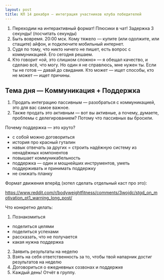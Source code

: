 ```yaml
---
layout: post
title: КП 14 декабря – интеграция участников клуба победителей
---
```


1. Переходим на интерактивный формат! Плюсики в чат! Задержка 3 секунды! (посчитать секунды)
2. Быть вовремя. 20:00 мск. Кому тяжело — купите (или одолжите, или стащите) айфон, и подключите мобильный интернет.
3. Судя по тому, что никто ничего не пишет, есть вопрос с коммуникацией. Его сегодня решаем.
4. Кто говорит «ой, это слишком сложно» — я обещал качество, и сделаю всё, что могу. Но один я не справлюсь, мне нужен ты. Если ты не готов — давай до свидания. Кто может — ищет способы, кто не может — ищет причины.

## Тема дня — Коммуникация + Поддержка

1. Продать интеграцию пассивным — разобраться с коммуникацией, это для вас самое важное.
2. Также продать это активным — вот вы активные, а почему, думаете, проблемы с делегированием? Потому что пассивных вы бросили.

Почему поддержка — это круто?

- с собой можно договориться
- история про красный гуталин
- навык отвечать за других = строить надёжную систему из ненадёжных компонентов
- повышает коммуникабельность
- поддержка — один и мощнейших инструментов, уметь поддерживать и принимать поддержку
- не снижать планку

Формат движения вперёд (хотел сделать отдельный каст про это):

https://www.reddit.com/r/bodyweightfitness/comments/3wojdc/stgd_on_motivation_pt1_warning_long_post/

Что конкретно делать:

1. Познакомиться
  + поделиться целями
  + поделиться успехами
  + рассказать, что не получается
  + какая нужна поддержка
2. Заявить результаты на неделю
3. Взять на себя ответственность за то, чтобы твой напарник достиг результатов на неделю
4. Договориться о ежедневных созвонах и поддержке
5. Каждый день! Отчёт в группу.
